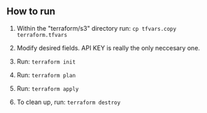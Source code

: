 ## How to run

1. Within the "terraform/s3" directory run: `cp tfvars.copy terraform.tfvars`  
2. Modify desired fields. API KEY is really the only neccesary one.
3. Run: `terraform init`
4. Run: `terraform plan`
5. Run: `terraform apply`
  
  
6. To clean up, run: `terraform destroy`